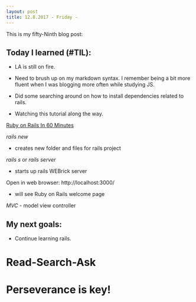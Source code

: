 ```yaml
---
layout: post
title: 12.8.2017 - Friday - 
---
```


This is my fifty-Ninth blog post: 

## Today I learned (#TIL):   

- LA is still on fire. 

- Need to brush up on my markdown syntax.  I remember being a bit more fluent when I was blogging more often while studying JS.

- Did some searching around on how to install dependencies related to rails.

- Watching this tutorial along the way.

[Ruby on Rails In 60 Minutes](https://www.youtube.com/watch?v=pPy0GQJLZUM)

_rails new <name of folder>_

- creates new folder and files for rails project

_rails s_ or _rails server_ 
- starts up rails WEBrick server

Open in web browser:  http://localhost:3000/
- will see Ruby on Rails welcome page

_MVC_ - model view controller


## My next goals:

- Continue learning rails. 


# Read-Search-Ask

# Perseverance is key!







